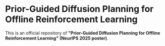 # Prior-Guided Diffusion Planning for Offline Reinforcement Learning
This is an official repository of **"Prior-Guided Diffusion Planning for Offline Reinforcement Learning" (NeurIPS 2025 poster)**.
